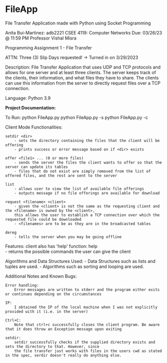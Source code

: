# FileApp
File Transfer Application made with Python using Socket Programming

Anita Bui-Martinez: adb2221
CSEE 4119: Computer Networks 
Due: 03/26/23 @ 11:59 PM
Professor Vishal Misra 

Programming Assignment 1 - File Transfer 

ATTN: Three (3) Slip Days requested! -> Turned in on 3/29/2023 

Description: 
    File Transfer Application that uses UDP and TCP protocols and allows for one server and 
    at least three clients. The server keeps track of the clients, their information, and what 
    files they have to share. The clients can use this information from the server to directly
    request files over a TCP connection. 

Language: Python 3.9

__Project Documentation:__

To Run: 
    python FileApp.py <mode> <command-line arguments>
    python FileApp.py -s <port>
    python FileApp.py -c <name> <server-ip> <server-port> <client-udp-port> <client-tcp-port>

Client Mode Functionalities: 

    setdir <dir>
        - sets the directory containing the files that the client will be offering 
        - prints success or error message based on if <dir> exists 

    offer <file1> ... (0 or more files) 
        - sends the server the files the client wants to offer so that the server can update its tables 
        - files that do not exist are simply removed from the list of offered files, and the rest are sent to the server 

    list
        - allows user to view the list of available file offerings 
        - outputs message if no file offerings are available for download

    request <filename> <client>
        - given the <client> is not the same as the requesting client and the <filename> is owned by the <client>,
        this allows the user to establish a TCP connection over which the requested file could be downloaded 
        - <filenames> are to be as they are in the broadcasted tables

    dereg
        - tells the server when you may be going offline

Features: 
    client also has 'help' function:
    help   
        - returns the possible commands the user can give the client

Algorithms and Data Structures Used: 
    - Data Structures such as lists and tuples are used.
    - Algorithms such as sorting and looping are used.

Additional Notes and Known Bugs:

    Error handling: 
        Error messages are written to stderr and the program either exits or continues depending on the circumstances

    IP: 
        I obtained the IP of the local machine when I was not explicitly provided with it (i.e. in the server)

    Ctrl+C:
        Note that ctrl+c successfully closes the client program. Be aware that it does throw an Exception message upon exiting

    setdir: 
        setdir successfully checks if the supplied directory exists and sets the directory to that. However, since 
        the file transfer just works with files in the users cwd as stated in the spec, serdir doesn't really do anything else.
